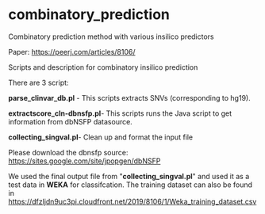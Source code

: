 # combinatory_prediction
Combinatory prediction method with various insilico predictors


Paper: https://peerj.com/articles/8106/

Scripts and description for combinatory insilico prediction 


There are 3 script:

**parse_clinvar_db.pl** - This scripts extracts SNVs (corresponding to hg19).

**extractscore_cln-dbnsfp.pl**- This scripts runs the Java script to get information from dbNSFP datasource.

**collecting_singval.pl**- Clean up and format the input file


Please download the dbnsfp source: https://sites.google.com/site/jpopgen/dbNSFP

We used the final output file from "**collecting_singval.pl**" and used it as a test data in **WEKA** for classifcation. The training dataset can also be found in https://dfzljdn9uc3pi.cloudfront.net/2019/8106/1/Weka_training_dataset.csv

